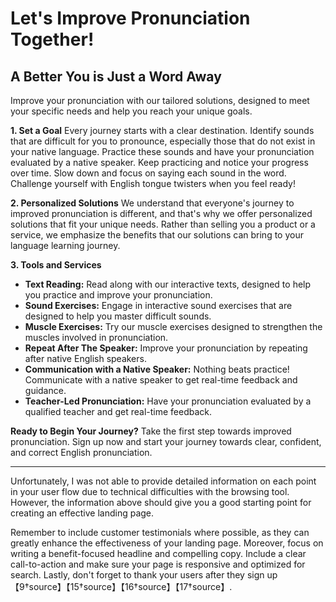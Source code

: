 # Let's Improve Pronunciation Together!

## A Better You is Just a Word Away

Improve your pronunciation with our tailored solutions, designed to meet your specific needs and help you reach your unique goals.

**1. Set a Goal**
Every journey starts with a clear destination. Identify sounds that are difficult for you to pronounce, especially those that do not exist in your native language. Practice these sounds and have your pronunciation evaluated by a native speaker. Keep practicing and notice your progress over time. Slow down and focus on saying each sound in the word. Challenge yourself with English tongue twisters when you feel ready!

**2. Personalized Solutions**
We understand that everyone's journey to improved pronunciation is different, and that's why we offer personalized solutions that fit your unique needs. Rather than selling you a product or a service, we emphasize the benefits that our solutions can bring to your language learning journey.

**3. Tools and Services**

- **Text Reading:** Read along with our interactive texts, designed to help you practice and improve your pronunciation.
- **Sound Exercises:** Engage in interactive sound exercises that are designed to help you master difficult sounds.
- **Muscle Exercises:** Try our muscle exercises designed to strengthen the muscles involved in pronunciation.
- **Repeat After The Speaker:** Improve your pronunciation by repeating after native English speakers.
- **Communication with a Native Speaker:** Nothing beats practice! Communicate with a native speaker to get real-time feedback and guidance.
- **Teacher-Led Pronunciation:** Have your pronunciation evaluated by a qualified teacher and get real-time feedback.

**Ready to Begin Your Journey?**
Take the first step towards improved pronunciation. Sign up now and start your journey towards clear, confident, and correct English pronunciation.

---

Unfortunately, I was not able to provide detailed information on each point in your user flow due to technical difficulties with the browsing tool. However, the information above should give you a good starting point for creating an effective landing page.

Remember to include customer testimonials where possible, as they can greatly enhance the effectiveness of your landing page. Moreover, focus on writing a benefit-focused headline and compelling copy. Include a clear call-to-action and make sure your page is responsive and optimized for search. Lastly, don't forget to thank your users after they sign up【9†source】【15†source】【16†source】【17†source】.

